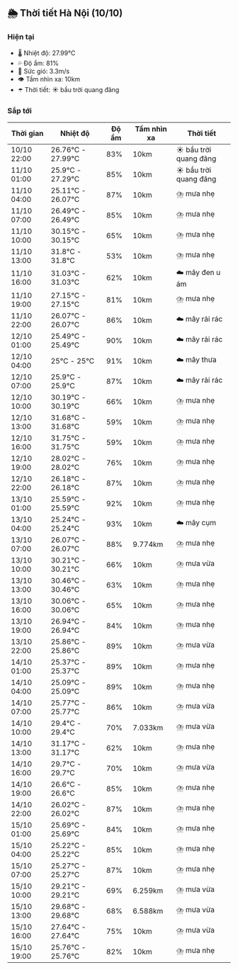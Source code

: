 ## 🌦️ Thời tiết Hà Nội (10/10)

### Hiện tại

- 🌡️ Nhiệt độ: 27.99℃
- 💦 Độ ẩm: 81%
- 💨 Sức gió: 3.3m/s
- 👁️ Tầm nhìn xa: 10km
- ☂️ Thời tiết: ☀️ bầu trời quang đãng

### Sắp tới

| Thời gian | Nhiệt độ | Độ ẩm | Tầm nhìn xa | Thời tiết |
| --- | --- | --- | --- | --- |
| 10/10 22:00 | 26.76℃ - 27.99℃ | 83% | 10km | ☀️ bầu trời quang đãng |
| 11/10 01:00 | 25.9℃ - 27.29℃ | 85% | 10km | ☀️ bầu trời quang đãng |
| 11/10 04:00 | 25.11℃ - 26.07℃ | 87% | 10km | ⛈️ mưa nhẹ |
| 11/10 07:00 | 26.49℃ - 26.49℃ | 85% | 10km | ⛈️ mưa nhẹ |
| 11/10 10:00 | 30.15℃ - 30.15℃ | 65% | 10km | ⛈️ mưa nhẹ |
| 11/10 13:00 | 31.8℃ - 31.8℃ | 53% | 10km | ⛈️ mưa nhẹ |
| 11/10 16:00 | 31.03℃ - 31.03℃ | 62% | 10km | ☁️ mây đen u ám |
| 11/10 19:00 | 27.15℃ - 27.15℃ | 81% | 10km | ⛈️ mưa nhẹ |
| 11/10 22:00 | 26.07℃ - 26.07℃ | 86% | 10km | ☁️ mây rải rác |
| 12/10 01:00 | 25.49℃ - 25.49℃ | 90% | 10km | ☁️ mây rải rác |
| 12/10 04:00 | 25℃ - 25℃ | 91% | 10km | ☁️ mây thưa |
| 12/10 07:00 | 25.9℃ - 25.9℃ | 87% | 10km | ☁️ mây rải rác |
| 12/10 10:00 | 30.19℃ - 30.19℃ | 66% | 10km | ⛈️ mưa nhẹ |
| 12/10 13:00 | 31.68℃ - 31.68℃ | 59% | 10km | ⛈️ mưa nhẹ |
| 12/10 16:00 | 31.75℃ - 31.75℃ | 59% | 10km | ⛈️ mưa nhẹ |
| 12/10 19:00 | 28.02℃ - 28.02℃ | 76% | 10km | ⛈️ mưa nhẹ |
| 12/10 22:00 | 26.18℃ - 26.18℃ | 87% | 10km | ⛈️ mưa nhẹ |
| 13/10 01:00 | 25.59℃ - 25.59℃ | 92% | 10km | ⛈️ mưa nhẹ |
| 13/10 04:00 | 25.24℃ - 25.24℃ | 93% | 10km | ☁️ mây cụm |
| 13/10 07:00 | 26.07℃ - 26.07℃ | 88% | 9.774km | ⛈️ mưa nhẹ |
| 13/10 10:00 | 30.21℃ - 30.21℃ | 66% | 10km | ⛈️ mưa vừa |
| 13/10 13:00 | 30.46℃ - 30.46℃ | 63% | 10km | ⛈️ mưa nhẹ |
| 13/10 16:00 | 30.06℃ - 30.06℃ | 65% | 10km | ⛈️ mưa nhẹ |
| 13/10 19:00 | 26.94℃ - 26.94℃ | 84% | 10km | ⛈️ mưa nhẹ |
| 13/10 22:00 | 25.86℃ - 25.86℃ | 89% | 10km | ⛈️ mưa vừa |
| 14/10 01:00 | 25.37℃ - 25.37℃ | 89% | 10km | ⛈️ mưa nhẹ |
| 14/10 04:00 | 25.09℃ - 25.09℃ | 89% | 10km | ⛈️ mưa nhẹ |
| 14/10 07:00 | 25.77℃ - 25.77℃ | 86% | 10km | ⛈️ mưa vừa |
| 14/10 10:00 | 29.4℃ - 29.4℃ | 70% | 7.033km | ⛈️ mưa vừa |
| 14/10 13:00 | 31.17℃ - 31.17℃ | 62% | 10km | ⛈️ mưa nhẹ |
| 14/10 16:00 | 29.7℃ - 29.7℃ | 70% | 10km | ⛈️ mưa vừa |
| 14/10 19:00 | 26.6℃ - 26.6℃ | 85% | 10km | ⛈️ mưa nhẹ |
| 14/10 22:00 | 26.02℃ - 26.02℃ | 87% | 10km | ⛈️ mưa nhẹ |
| 15/10 01:00 | 25.69℃ - 25.69℃ | 84% | 10km | ⛈️ mưa nhẹ |
| 15/10 04:00 | 25.22℃ - 25.22℃ | 85% | 10km | ⛈️ mưa nhẹ |
| 15/10 07:00 | 25.27℃ - 25.27℃ | 87% | 10km | ⛈️ mưa nhẹ |
| 15/10 10:00 | 29.21℃ - 29.21℃ | 69% | 6.259km | ⛈️ mưa vừa |
| 15/10 13:00 | 29.68℃ - 29.68℃ | 68% | 6.588km | ⛈️ mưa vừa |
| 15/10 16:00 | 27.64℃ - 27.64℃ | 75% | 10km | ⛈️ mưa vừa |
| 15/10 19:00 | 25.76℃ - 25.76℃ | 82% | 10km | ⛈️ mưa nhẹ |
